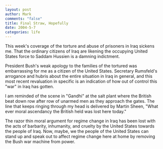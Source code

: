 ```yaml
--- 
layout: post
author: Mark
comments: "false"
title: Final Straw, Hopefully
date: 2004-5-7
categories: life
---
```

This week's coverage of the torture and abuse of prisoners in Iraq sickens me. That the ordinary citizens of Iraq are likening the occupying United States force to Saddam Hussien is a damning indictment.

President Bush's weak apology to the families of the tortured was embarrassing for me as a citizen of the United States. Secretary Rumsfeld's arrogance and hubris about the entire situation in Iraq in general, and this most recent revaluation in specific is an indication of how out of control this "war" in Iraq has gotten.

I am reminded of the scene in "Gandhi" at the salt plant where the British beat down row after row of unarmed men as they approach the gates. The line that keeps ringing through my head is delivered by Martin Sheen, "What ever moral ascendancy the British held was lost here today."

The razor thin moral argument for regime change in Iraq has been lost with the acts of barbarity, inhumanity, and cruelty by the United States towards the people of Iraq. Now, maybe, we the people of the United States can stand up and speak out to affect regime change here at home by removing the Bush war machine from power.
